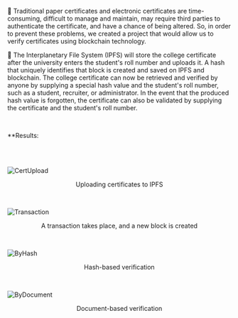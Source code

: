 :large_orange_diamond: Traditional paper certificates and electronic certificates are time-consuming, difficult to manage and maintain, may require third parties to authenticate the certificate, and have a chance of being altered. So, in order to prevent these problems, we created a project that would allow us to verify certificates using blockchain technology.

:large_orange_diamond: The Interplanetary File System (IPFS) will store the college certificate after the university enters the student's roll number and uploads it. A hash that uniquely identifies that block is created and saved on IPFS and blockchain. The college certificate can now be retrieved and verified by anyone by supplying a special hash value and the student's roll number, such as a student, recruiter, or administrator. In the event that the produced hash value is forgotten, the certificate can also be validated by supplying the certificate and the student's roll number.

<br>

**Results:

<br><br>

![CertUpload](https://github.com/Alankruthisaieni/CertificateVerificationUsingBlockchain/assets/67535751/1b6f8305-43bd-483b-9cf8-012234a98bc4)
<p align="center">Uploading certificates to IPFS</p><br>

![Transaction](https://github.com/Alankruthisaieni/CertificateVerificationUsingBlockchain/assets/67535751/e6fd0481-dedf-4d5b-8d53-a9be54157cf5)
<p align="center">A transaction takes place, and a new block is created</p><br>

![ByHash](https://github.com/Alankruthisaieni/CertificateVerificationUsingBlockchain/assets/67535751/56812348-e354-49a0-ae1f-9ced2113b917)
<p align="center">Hash-based verification</p><br>

![ByDocument](https://github.com/Alankruthisaieni/CertificateVerificationUsingBlockchain/assets/67535751/739bd80d-4da1-4ef2-8503-f44d6624abba)
<p align="center">Document-based verification</p><br>


